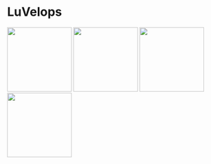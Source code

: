 # LuVelops
<img src= "https://user-images.githubusercontent.com/73722132/99607156-f9cccf00-29e9-11eb-84b8-89c41c8e7536.png)" height="150" width="150">  <img src="https://user-images.githubusercontent.com/73722190/99607575-d191a000-29ea-11eb-8d34-8e1f71e8830a.jpg" height="150" width="150"> <img src="https://user-images.githubusercontent.com/65257909/99608245-40232d80-29ec-11eb-9131-c90f7da8bf92.jpeg" height="150" width="150"> <img src= "https://user-images.githubusercontent.com/73722132/99608586-f9820300-29ec-11eb-856a-ca1938bc1eae.png" height="150" width="150">

